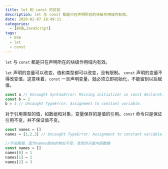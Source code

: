 ```yaml
---
title: let 和 const 的区别
description: let 与 const 都是只在声明所在的块级作用域内有效。
date: 2020-02-07 18:49:11
categories:
  - [前端,JavaScript]
tags:
  - ES6
  - let
  - const
---
```


<ins class="adsbygoogle" style="display:block; text-align:center;"  data-ad-layout="in-article" data-ad-format="fluid" data-ad-client="ca-pub-7962287588031867" data-ad-slot="2542544532"></ins><script> (adsbygoogle = window.adsbygoogle || []).push({});</script>

`let` 与 `const` 都是只在声明所在的块级作用域内有效。

`let` 声明的变量可以改变，值和类型都可以改变，没有限制。
`const` 声明的变量不得改变值，这意味着，`const` 一旦声明变量，就必须立即初始化，不能留到以后赋值。

```js
const a // Uncaught SyntaxError: Missing initializer in const declaration
const b = 2
b = 3 // Uncaught TypeError: Assignment to constant variable.
```

对于引用类型的值，如数组和对象，变量保存的是值的引用。`const` 命令只是保证引用不变，并不保证值不变。

```js
const names = []
names = [1,2,3] // Uncaught TypeError: Assignment to constant variable.
```

```js
//不会报错，因为names指向的地址不变，改变的只是内部数据
const names = []
names[0] = 1
names[1] = 2
names[2] = 3
```
